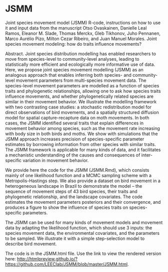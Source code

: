 # JSMM

Joint species movement model (JSMM) R-code, instructions on how to use it and input data from the manuscript Otso Ovaskainen, Danielle Leal Ramos, Eleanor M. Slade, Thomas Merckx, Gleb Tikhonov, Juho Pennanen, Marco Aurélio Pizo, Milton Cezar Ribeiro, and Juan Manuel Morales. Joint species movement modeling: how do traits influence movements?

Abstract. Joint species distribution modelling has enabled researchers to move from species-level to community-level analyses, leading to statistically more efficient and ecologically more informative use of data. Here, we propose joint species movement modelling (JSMM) as an analogous approach that enables inferring both species- and community-level movement parameters from multi-species movement data. The species-level movement parameters are modelled as a function of species traits and phylogenetic relationships, allowing one to ask how species traits influence movements, and whether phylogenetically related species are similar in their movement behavior. We illustrate the modelling framework with two contrasting case studies: a stochastic redistribution model for direct observations of bird movements, and a spatially structured diffusion model for spatial capture-recapture data on moth movements. In both cases, the JSMM identified several traits that explain differences in movement behavior among species, such as the movement rate increasing with body size in both birds and moths. We show with simulations that the JSMM approach increases precision of species-specific parameter estimates by borrowing information from other species with similar traits. The JSMM framework is applicable for many kinds of data, and it facilitates a mechanistic understanding of the causes and consequences of inter-specific variation in movement behavior.

We provide here the code for the JSMM (JSMM.Rmd), which consists mainly of one likelihood function and a MCMC sampling scheme with a Metropolis-Hastings step. We also provide a dataset on bird movement in a heterogeneous landscape in Brazil to demonstrate the model – the sequence of movement steps of 43 bird species, their traits and phylogenetic relationship, and the landscape covariates. The code estimates the movement parameters posteriors and their convergence, and produces a figure to show the influence of species traits on species-specific parameters.  
  
The JSMM can be used for many kinds of movement models and movement data by adapting the likelihood function, which should use 3 inputs: the species movement data, the environmental covariates, and the parameters to be sampled. We illustrate it with a simple step-selection model to describe bird movement.  
  
The code is in the JSMM.html file. Use the link to view the rendered version here: http://htmlpreview.github.io/?https://github.com/LEEClab/JSMM/blob/master/JSMM.html.
